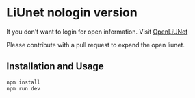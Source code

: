# LiUnet nologin version
It you don't want to login for open information.
Visit [OpenLiUNet](https://openliunet.eu/)

Please contribute with a pull request to expand the open liunet.

## Installation and Usage

```bash
npm install
npm run dev
```
